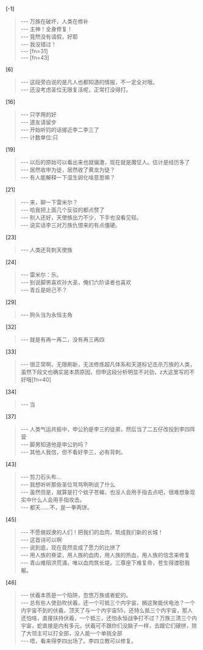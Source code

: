 
[-1] 
>--- 万族在破坏，人类在修补<br>
>--- 主神！全身修复！<br>
>--- 竟然没有请假，好耶<br>
>--- 我没错过！<br>
>--- [fn=31]<br>
>--- [fn=43]<br>

[6] 
>--- 这段旁白说的是凡人也都知道的情报，不一定全对哦。<br>
>--- 还没考虑圣位无限复活呢，正常打没得打。<br>

[16] 
>--- 只字用的好<br>
>--- 道友请留步<br>
>--- 开始听钧的话接近李二李三了<br>
>--- 计数单位:只<br>

[19] 
>--- 以后的原始可以看出来也就偏激，现在就是魔怔人。估计是经历多了<br>
>--- 居然收申为徒，居然收了黄龙为徒？<br>
>--- 有人能解释一下湿生卵化啥意思嘛？<br>

[21] 
>--- 来，聊一下雷米尔？<br>
>--- 哈我把上面几个反驳的都点赞了<br>
>--- 别人还好，天使族出力不少，下手也没看见轻。<br>
>--- 说实话李三对万族仇恨来的有点僵硬。<br>

[23] 
>--- 人类还背刺天使族<br>

[24] 
>--- 雷米尔：乐。<br>
>--- 别说脚男喜欢孙大圣，俺们六阶读者也喜欢<br>
>--- 青丘是妲己不？<br>

[29] 
>--- 狗头当为永恒主角<br>

[32] 
>--- 就是有再一再二，没有再三再四<br>

[33] 
>--- 很正常啊，无限刷新，无法修炼超凡体系和天道标记击杀万族的人类，虽然下段文也确实是本质原因，但申这段分析明显不对劲，z大这里写的不好哦[fn=40]<br>

[34] 
>--- 当<br>

[37] 
>--- 人类气运共振中，申公豹是李三的徒弟，然后当了二五仔改投到李四阵营<br>
>--- 脚男知道他是申公豹吗？<br>
>--- 其他人我信，但不看好李三，必有背刺。<br>

[43] 
>--- 剪刀石头布…<br>
>--- 我想听听那些圣位骂骂咧咧说了什么<br>
>--- 虽然但是，就算是打个蚊子苍蝇，也没人会用手指去点吧，很难想象现实中什么人会用手指攻击。<br>
>--- 都天……不，是一拳两饼。<br>

[45] 
>--- 不愿做奴隶的人们！把我们的血肉，筑成我们新的长城！<br>
>--- 这首诗可以啊<br>
>--- 说到底，现在竟然变成了愿力的比拼了<br>
>--- 用人族的脊梁，用人族的血肉，用人族的热血，用人族的信念来修复<br>
>--- 青山难阻洪荒涌，唯以血肉筑长堤。三尊座下难复命，苍生得渡慰我躯。<br>

[46] 
>--- 伏羲本质是一个陷阱，忽悠万族或者蛇的。<br>
>--- 总有些人使劲吹伏羲，还一个可抵三个内宇宙，搁这聚能伏电池？一个内宇宙不到的伏羲，顶天了与一个内宇宙55，还特么抵三个内宇宙，那人还怕啥，直接扶持伏羲，一个抵三，还怕永恒战争打不过？万族三清三个内宇宙，蛇直接是内有多元，伏羲可不跟你们没脑子一样，去跟它们硬拼，除了大领主可以打全部，没人能一个单挑全部<br>
>--- 唔，看来得李四出场了。李四立教可以修复。<br>
